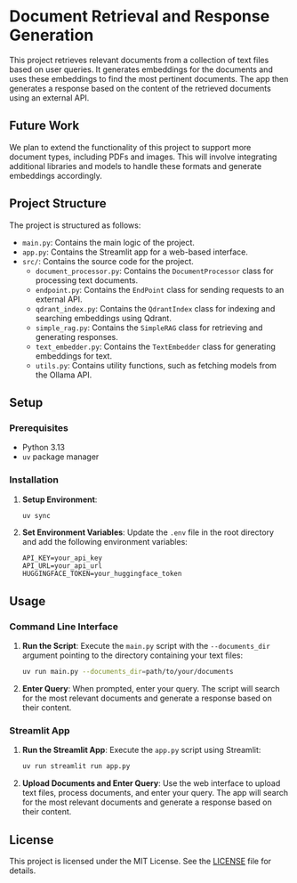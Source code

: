 # Document Retrieval and Response Generation

This project retrieves relevant documents from a collection of text files based on user queries. It generates embeddings for the documents and uses these embeddings to find the most pertinent documents. The app then generates a response based on the content of the retrieved documents using an external API.

## Future Work

We plan to extend the functionality of this project to support more document types, including PDFs and images. This will involve integrating additional libraries and models to handle these formats and generate embeddings accordingly.

## Project Structure

The project is structured as follows:

- `main.py`: Contains the main logic of the project.
- `app.py`: Contains the Streamlit app for a web-based interface.
- `src/`: Contains the source code for the project.
  - `document_processor.py`: Contains the `DocumentProcessor` class for processing text documents.
  - `endpoint.py`: Contains the `EndPoint` class for sending requests to an external API.
  - `qdrant_index.py`: Contains the `QdrantIndex` class for indexing and searching embeddings using Qdrant.
  - `simple_rag.py`: Contains the `SimpleRAG` class for retrieving and generating responses.
  - `text_embedder.py`: Contains the `TextEmbedder` class for generating embeddings for text.
  - `utils.py`: Contains utility functions, such as fetching models from the Ollama API.

## Setup

### Prerequisites

- Python 3.13
- `uv` package manager

### Installation

1. **Setup Environment**:
    ```sh
    uv sync
    ```

2. **Set Environment Variables**:
    Update the `.env` file in the root directory and add the following environment variables:
    ```env
    API_KEY=your_api_key
    API_URL=your_api_url
    HUGGINGFACE_TOKEN=your_huggingface_token
    ```

## Usage

### Command Line Interface

1. **Run the Script**: Execute the `main.py` script with the `--documents_dir` argument pointing to the directory containing your text files:
    ```sh
    uv run main.py --documents_dir=path/to/your/documents
    ```

2. **Enter Query**: When prompted, enter your query. The script will search for the most relevant documents and generate a response based on their content.

### Streamlit App

1. **Run the Streamlit App**: Execute the `app.py` script using Streamlit:
    ```sh
    uv run streamlit run app.py
    ```

2. **Upload Documents and Enter Query**: Use the web interface to upload text files, process documents, and enter your query. The app will search for the most relevant documents and generate a response based on their content.



## License

This project is licensed under the MIT License. See the [LICENSE](LICENSE) file for details.